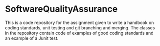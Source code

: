 # SoftwareQualityAssurance
This is a code repository for the assignment given to write a handbook on coding standards, unit testing and git branching and merging. 
The classes in the repository contain code of examples of good coding standards and an example of a Junit test.
